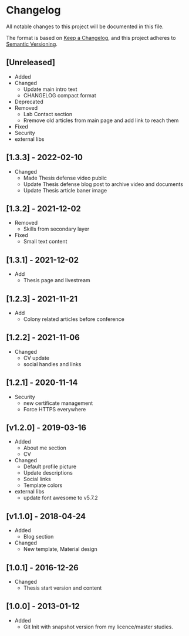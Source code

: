 # Changelog

All notable changes to this project will be documented in this file.

The format is based on [Keep a Changelog](https://keepachangelog.com/en/1.0.0/),
and this project adheres to [Semantic Versioning](https://semver.org/spec/v2.0.0.html).

## [Unreleased]

- Added
- Changed
  - Update main intro text
  - CHANGELOG compact format
- Deprecated
- Removed
  - Lab Contact section
  - Rremove old articles from main page and add link to reach them
- Fixed
- Security
- external libs

## [1.3.3] - 2022-02-10

- Changed
  - Made Thesis defense video public
  - Update Thesis defense blog post to archive video and documents
  - Update Thesis article baner image

## [1.3.2] - 2021-12-02

- Removed
  - Skills from secondary layer
- Fixed
  - Small text content

## [1.3.1] - 2021-12-02

- Add
  - Thesis page and livestream

## [1.2.3] - 2021-11-21

- Add
  - Colony related articles before conference

## [1.2.2] - 2021-11-06

- Changed
  - CV update
  - social handles and links

## [1.2.1] - 2020-11-14

- Security
  - new certificate management
  - Force HTTPS everywhere

## [v1.2.0] - 2019-03-16

- Added
  - About me section
  - CV
- Changed
  - Default profile picture
  - Update descriptions
  - Social links
  - Template colors
- external libs
  - update font awesome to v5.7.2

## [v1.1.0] - 2018-04-24

- Added
  - Blog section
- Changed
  - New template, Material design

## [1.0.1] - 2016-12-26

- Changed
  - Thesis start version and content

## [1.0.0] - 2013-01-12

- Added
  - Git Init with snapshot version from my licence/master studies.
